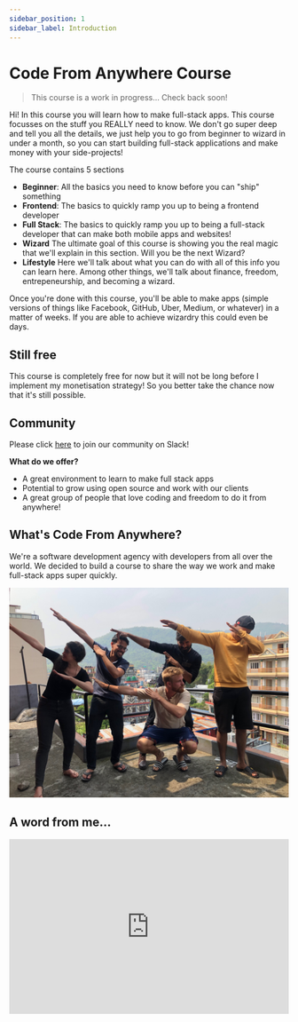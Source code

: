```yaml
---
sidebar_position: 1
sidebar_label: Introduction
---
```


# Code From Anywhere Course

> This course is a work in progress... Check back soon!

Hi! In this course you will learn how to make full-stack apps. This course focusses on the stuff you REALLY need to know. We don't go super deep and tell you all the details, we just help you to go from beginner to wizard in under a month, so you can start building full-stack applications and make money with your side-projects!

The course contains 5 sections

- **Beginner**: All the basics you need to know before you can "ship" something
- **Frontend**: The basics to quickly ramp you up to being a frontend developer
- **Full Stack**: The basics to quickly ramp you up to being a full-stack developer that can make both mobile apps and websites!
- **Wizard** The ultimate goal of this course is showing you the real magic that we'll explain in this section. Will you be the next Wizard?
- **Lifestyle** Here we'll talk about what you can do with all of this info you can learn here. Among other things, we'll talk about finance, freedom, entrepeneurship, and becoming a wizard.

Once you're done with this course, you'll be able to make apps (simple versions of things like Facebook, GitHub, Uber, Medium, or whatever) in a matter of weeks. If you are able to achieve wizardry this could even be days.

## Still free

This course is completely free for now but it will not be long before I implement my monetisation strategy! So you better take the chance now that it's still possible.

## Community

Please click [here](https://join.slack.com/t/codefromanywhere/shared_invite/zt-18r6mfudt-Zhb7FaZ70WlWVI1a_ZxgPw) to join our community on Slack!

**What do we offer?**

- A great environment to learn to make full stack apps
- Potential to grow using open source and work with our clients
- A great group of people that love coding and freedom to do it from anywhere!

## What's Code From Anywhere?

We're a software development agency with developers from all over the world. We decided to build a course to share the way we work and make full-stack apps super quickly.

![Our team](./cfa-team.jpeg)

## A word from me...

<iframe width="100%" height="315" src="https://www.youtube.com/embed/D13goXBeMIc" title="YouTube video player" frameborder="0" allow="accelerometer; autoplay; clipboard-write; encrypted-media; gyroscope; picture-in-picture" allowfullscreen></iframe>
